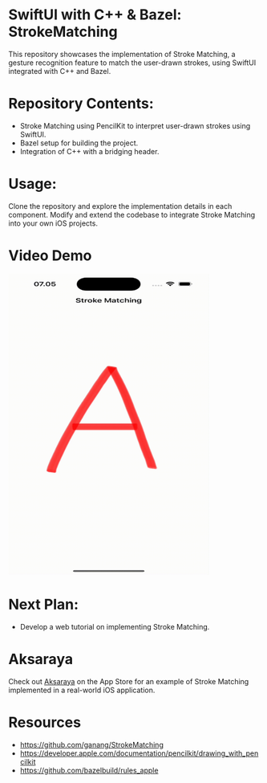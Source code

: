 # SwiftUI with C++ & Bazel: StrokeMatching

This repository showcases the implementation of Stroke Matching, a gesture recognition feature to match the user-drawn strokes, using SwiftUI integrated with C++ and Bazel.

# Repository Contents:

- Stroke Matching using PencilKit to interpret user-drawn strokes using SwiftUI.
- Bazel setup for building the project.
- Integration of C++ with a bridging header.

# Usage:
Clone the repository and explore the implementation details in each component. Modify and extend the codebase to integrate Stroke Matching into your own iOS projects.

# Video Demo
<img src="demo.gif" width="400" height="600" />

# Next Plan:
- Develop a web tutorial on implementing Stroke Matching.

# Aksaraya
Check out [Aksaraya](https://apps.apple.com/id/app/aksaraya-aksara-jawa/id1536319329) on the App Store for an example of Stroke Matching implemented in a real-world iOS application.

# Resources
- https://github.com/ganang/StrokeMatching
- https://developer.apple.com/documentation/pencilkit/drawing_with_pencilkit
- https://github.com/bazelbuild/rules_apple
